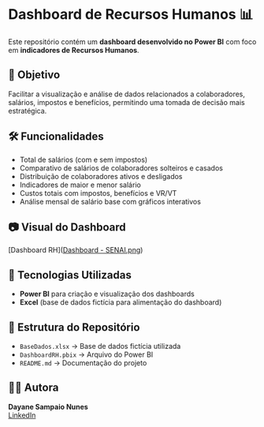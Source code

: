 # Dashboard de Recursos Humanos 📊  

Este repositório contém um **dashboard desenvolvido no Power BI** com foco em **indicadores de Recursos Humanos**.  

## 📌 Objetivo  
Facilitar a visualização e análise de dados relacionados a colaboradores, salários, impostos e benefícios, permitindo uma tomada de decisão mais estratégica.  

## 🛠️ Funcionalidades  
- Total de salários (com e sem impostos)  
- Comparativo de salários de colaboradores solteiros e casados  
- Distribuição de colaboradores ativos e desligados  
- Indicadores de maior e menor salário  
- Custos totais com impostos, benefícios e VR/VT  
- Análise mensal de salário base com gráficos interativos  

## 📷 Visual do Dashboard  
[Dashboard RH]([Dashboard - SENAI.png](https://github.com/dayane-sampaio/dashboard-rh/blob/main/Dashboard%20-%20SENAI.png))  

## 🚀 Tecnologias Utilizadas  
- **Power BI** para criação e visualização dos dashboards  
- **Excel** (base de dados fictícia para alimentação do dashboard)  

## 📂 Estrutura do Repositório  
- `BaseDados.xlsx` → Base de dados fictícia utilizada  
- `DashboardRH.pbix` → Arquivo do Power BI  
- `README.md` → Documentação do projeto  

## 👩‍💻 Autora  
**Dayane Sampaio Nunes**  
[LinkedIn](https://www.linkedin.com/in/dayane-nuness)  
